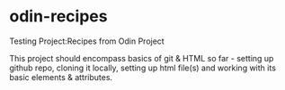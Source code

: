 # odin-recipes
Testing Project:Recipes from Odin Project

This project should encompass basics of git & HTML so far - setting up github repo, 
cloning it locally, setting up html file(s) and working with its basic elements & attributes.
